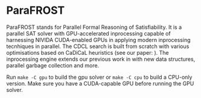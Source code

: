 # ParaFROST
ParaFROST stands for Parallel Formal Reasoning of Satisfiability. It is a parallel SAT solver with GPU-accelerated inprocessing capable of harnessing NIVIDA CUDA-enabled GPUs in applying modern inprocessing tecnhiques in parallel. The CDCL search is built from scratch with various optimisations based on CaDiCaL heuristics (see our paper: ). The inprocessing engine extends our previous work in with new data structures, parallel garbage collection and more.

Run `make -C gpu` to build the gpu solver or `make -C cpu` to build a CPU-only version. Make sure you have a CUDA-capable GPU before running the GPU solver.
